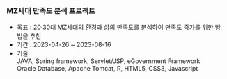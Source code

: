 ### MZ세대 만족도 분석 프로젝트
- 목표 : 20·30대 MZ세대의 환경과 삶의 만족도를 분석하여 만족도 증가를 위한 방법을 추천
- 기간 : 2023-04-26 ~ 2023-08-16
- 기술<br />
JAVA, Spring framework, Servlet/JSP, eGovernment Framework<br />
Oracle Database, Apache Tomcat, R, HTML5, CSS3, Javascript
